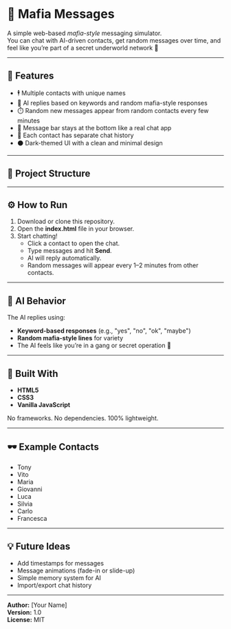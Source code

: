 # 💬 Mafia Messages

A simple web-based *mafia-style* messaging simulator.  
You can chat with AI-driven contacts, get random messages over time, and feel like you’re part of a secret underworld network 👀  

---

## 🚀 Features
- 🕴️ Multiple contacts with unique names  
- 💭 AI replies based on keywords and random mafia-style responses  
- ⏱️ Random new messages appear from random contacts every few minutes  
- 📱 Message bar stays at the bottom like a real chat app  
- 🧠 Each contact has separate chat history  
- ⚫ Dark-themed UI with a clean and minimal design  

---

## 🧩 Project Structure

---

## ⚙️ How to Run
1. Download or clone this repository.  
2. Open the **index.html** file in your browser.  
3. Start chatting!  
   - Click a contact to open the chat.  
   - Type messages and hit **Send**.  
   - AI will reply automatically.  
   - Random messages will appear every 1–2 minutes from other contacts.  

---

## 🧠 AI Behavior
The AI replies using:
- **Keyword-based responses** (e.g., "yes", "no", "ok", "maybe")  
- **Random mafia-style lines** for variety  
- The AI feels like you’re in a gang or secret operation 👤  

---

## 🧱 Built With
- **HTML5**
- **CSS3**
- **Vanilla JavaScript**

No frameworks. No dependencies. 100% lightweight.

---

## 🕶️ Example Contacts
- Tony  
- Vito  
- Maria  
- Giovanni  
- Luca  
- Silvia  
- Carlo  
- Francesca  

---

## 💡 Future Ideas
- Add timestamps for messages  
- Message animations (fade-in or slide-up)  
- Simple memory system for AI  
- Import/export chat history  

---

**Author:** [Your Name]  
**Version:** 1.0  
**License:** MIT
